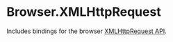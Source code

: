 # Browser.XMLHttpRequest

Includes bindings for the browser [XMLHttpRequest
 API](https://developer.mozilla.org/en-US/docs/Web/API/XMLHttpRequest).